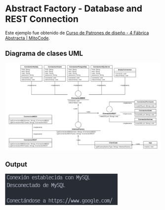 # Abstract Factory - Database and REST Connection

Este ejemplo fue obtenido de [Curso de Patrones de diseño - 4 Fábrica Abstracta | MitoCode](https://www.youtube.com/watch?v=QmE-o5R7ZF4).

## Diagrama de clases UML

![uml](../../../../Z-IMG/abstract-factory-15.png)

## Output

![output](../../../../Z-IMG/abstract-factory-16.png)
